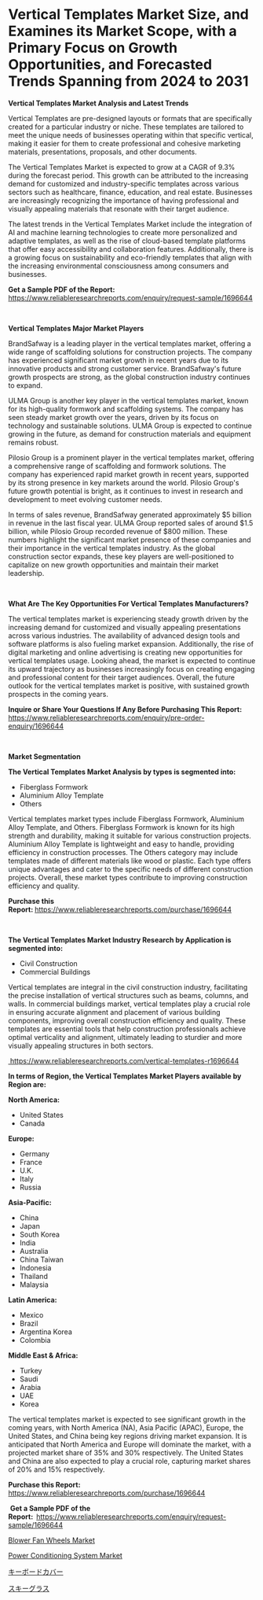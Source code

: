 <p><h1>Vertical Templates Market Size, and Examines its Market Scope, with a Primary Focus on Growth Opportunities, and Forecasted Trends Spanning from 2024 to 2031</h1></p><p><strong>Vertical Templates Market Analysis and Latest Trends</strong></p>
<p><p>Vertical Templates are pre-designed layouts or formats that are specifically created for a particular industry or niche. These templates are tailored to meet the unique needs of businesses operating within that specific vertical, making it easier for them to create professional and cohesive marketing materials, presentations, proposals, and other documents.</p><p>The Vertical Templates Market is expected to grow at a CAGR of 9.3% during the forecast period. This growth can be attributed to the increasing demand for customized and industry-specific templates across various sectors such as healthcare, finance, education, and real estate. Businesses are increasingly recognizing the importance of having professional and visually appealing materials that resonate with their target audience.</p><p>The latest trends in the Vertical Templates Market include the integration of AI and machine learning technologies to create more personalized and adaptive templates, as well as the rise of cloud-based template platforms that offer easy accessibility and collaboration features. Additionally, there is a growing focus on sustainability and eco-friendly templates that align with the increasing environmental consciousness among consumers and businesses.</p></p>
<p><strong>Get a Sample PDF of the Report:&nbsp;</strong> <a href="https://www.reliableresearchreports.com/enquiry/request-sample/1696644">https://www.reliableresearchreports.com/enquiry/request-sample/1696644</a></p>
<p>&nbsp;</p>
<p><strong>Vertical Templates Major Market Players</strong></p>
<p><p>BrandSafway is a leading player in the vertical templates market, offering a wide range of scaffolding solutions for construction projects. The company has experienced significant market growth in recent years due to its innovative products and strong customer service. BrandSafway's future growth prospects are strong, as the global construction industry continues to expand.</p><p>ULMA Group is another key player in the vertical templates market, known for its high-quality formwork and scaffolding systems. The company has seen steady market growth over the years, driven by its focus on technology and sustainable solutions. ULMA Group is expected to continue growing in the future, as demand for construction materials and equipment remains robust.</p><p>Pilosio Group is a prominent player in the vertical templates market, offering a comprehensive range of scaffolding and formwork solutions. The company has experienced rapid market growth in recent years, supported by its strong presence in key markets around the world. Pilosio Group's future growth potential is bright, as it continues to invest in research and development to meet evolving customer needs.</p><p>In terms of sales revenue, BrandSafway generated approximately $5 billion in revenue in the last fiscal year. ULMA Group reported sales of around $1.5 billion, while Pilosio Group recorded revenue of $800 million. These numbers highlight the significant market presence of these companies and their importance in the vertical templates industry. As the global construction sector expands, these key players are well-positioned to capitalize on new growth opportunities and maintain their market leadership.</p></p>
<p>&nbsp;</p>
<p><strong>What Are The Key Opportunities For Vertical Templates Manufacturers?</strong></p>
<p><p>The vertical templates market is experiencing steady growth driven by the increasing demand for customized and visually appealing presentations across various industries. The availability of advanced design tools and software platforms is also fueling market expansion. Additionally, the rise of digital marketing and online advertising is creating new opportunities for vertical templates usage. Looking ahead, the market is expected to continue its upward trajectory as businesses increasingly focus on creating engaging and professional content for their target audiences. Overall, the future outlook for the vertical templates market is positive, with sustained growth prospects in the coming years.</p></p>
<p><strong>Inquire or Share Your Questions If Any Before Purchasing This Report:</strong> <a href="https://www.reliableresearchreports.com/enquiry/pre-order-enquiry/1696644">https://www.reliableresearchreports.com/enquiry/pre-order-enquiry/1696644</a></p>
<p>&nbsp;</p>
<p><strong>Market Segmentation</strong></p>
<p><strong>The Vertical Templates Market Analysis by types is segmented into:</strong></p>
<p><ul><li>Fiberglass Formwork</li><li>Aluminium Alloy Template</li><li>Others</li></ul></p>
<p><p>Vertical templates market types include Fiberglass Formwork, Aluminium Alloy Template, and Others. Fiberglass Formwork is known for its high strength and durability, making it suitable for various construction projects. Aluminium Alloy Template is lightweight and easy to handle, providing efficiency in construction processes. The Others category may include templates made of different materials like wood or plastic. Each type offers unique advantages and cater to the specific needs of different construction projects. Overall, these market types contribute to improving construction efficiency and quality.</p></p>
<p><strong>Purchase this Report:&nbsp;</strong><a href="https://www.reliableresearchreports.com/purchase/1696644">https://www.reliableresearchreports.com/purchase/1696644</a></p>
<p>&nbsp;</p>
<p><strong>The Vertical Templates Market Industry Research by Application is segmented into:</strong></p>
<p><ul><li>Civil Construction</li><li>Commercial Buildings</li></ul></p>
<p><p>Vertical templates are integral in the civil construction industry, facilitating the precise installation of vertical structures such as beams, columns, and walls. In commercial buildings market, vertical templates play a crucial role in ensuring accurate alignment and placement of various building components, improving overall construction efficiency and quality. These templates are essential tools that help construction professionals achieve optimal verticality and alignment, ultimately leading to sturdier and more visually appealing structures in both sectors.</p></p>
<p><a href="https://www.reliableresearchreports.com/vertical-templates-r1696644">&nbsp;https://www.reliableresearchreports.com/vertical-templates-r1696644</a></p>
<p><strong>In terms of Region, the Vertical Templates Market Players available by Region are:</strong></p>
<p>
    <p> <strong> North America: </strong>
        <ul>
            <li>United States</li>
            <li>Canada</li>
        </ul>
        </p> 
    <p> <strong> Europe: </strong>
        <ul>
            <li>Germany</li>
            <li>France</li>
            <li>U.K.</li>
            <li>Italy</li>
            <li>Russia</li>
        </ul>
        </p> 
    <p> <strong> Asia-Pacific: </strong>
        <ul>
            <li>China</li>
            <li>Japan</li>
            <li>South Korea</li>
            <li>India</li>
            <li>Australia</li>
            <li>China Taiwan</li>
            <li>Indonesia</li>
            <li>Thailand</li>
            <li>Malaysia</li>
        </ul>
        </p> 
    <p> <strong> Latin America: </strong>
        <ul>
            <li>Mexico</li>
            <li>Brazil</li>
            <li>Argentina Korea</li>
            <li>Colombia</li>
        </ul>
        </p> 
    <p> <strong> Middle East & Africa: </strong>
        <ul>
            <li>Turkey</li>
            <li>Saudi</li>
            <li>Arabia</li>
            <li>UAE</li>
            <li>Korea</li>
        </ul>
    </p>
    </p>
<p><p>The vertical templates market is expected to see significant growth in the coming years, with North America (NA), Asia Pacific (APAC), Europe, the United States, and China being key regions driving market expansion. It is anticipated that North America and Europe will dominate the market, with a projected market share of 35% and 30% respectively. The United States and China are also expected to play a crucial role, capturing market shares of 20% and 15% respectively.</p></p>
<p><strong>Purchase this Report: </strong><a href="https://www.reliableresearchreports.com/purchase/1696644">https://www.reliableresearchreports.com/purchase/1696644</a></p>
<p>&nbsp;<strong>Get a Sample PDF of the Report:&nbsp;&nbsp;</strong><a href="https://www.reliableresearchreports.com/enquiry/request-sample/1696644">https://www.reliableresearchreports.com/enquiry/request-sample/1696644</a></p>
<p><strong></strong></p>
<p><p><a href="https://github.com/pizolina/Market-Research-Report-List-4/blob/main/blower-fan-wheels-market.md">Blower Fan Wheels Market</a></p><p><a href="https://github.com/tamvrosiya/Market-Research-Report-List-3/blob/main/power-conditioning-system-market.md">Power Conditioning System Market</a></p><p><a href="https://github.com/one-cool-chick/Market-Research-Report-List-1/blob/main/885955734447.md">キーボードカバー</a></p><p><a href="https://github.com/avbqbctihcbe2/Market-Research-Report-List-1/blob/main/248507034448.md">スキーグラス</a></p></p>